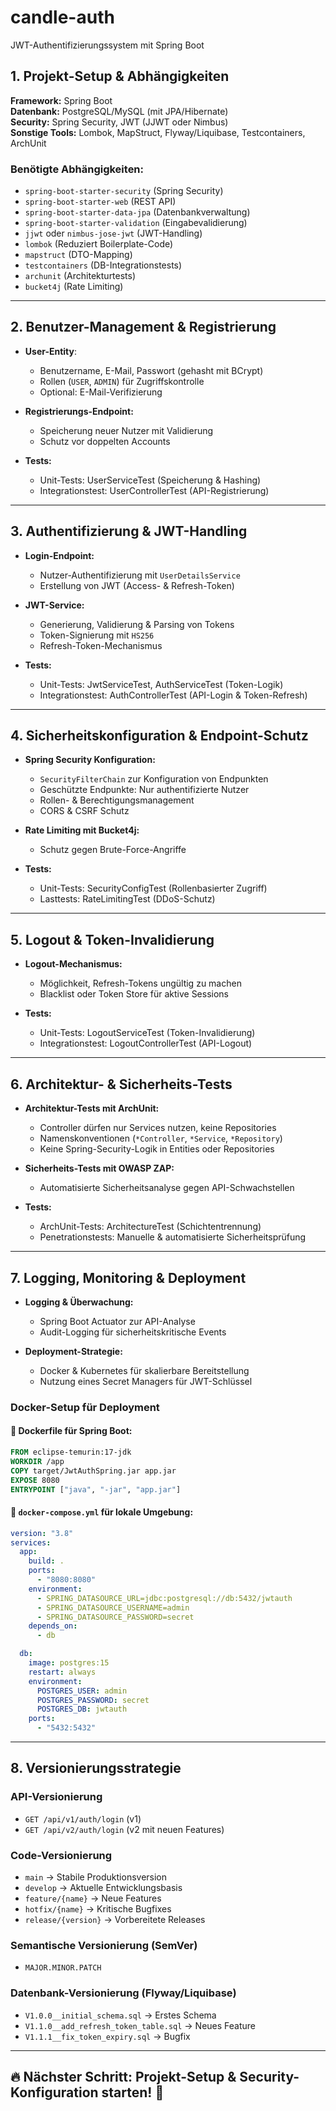 # candle-auth

JWT-Authentifizierungssystem mit Spring Boot

## **1. Projekt-Setup & Abhängigkeiten**
**Framework:** Spring Boot  
**Datenbank:** PostgreSQL/MySQL (mit JPA/Hibernate)  
**Security:** Spring Security, JWT (JJWT oder Nimbus)  
**Sonstige Tools:** Lombok, MapStruct, Flyway/Liquibase, Testcontainers, ArchUnit

### **Benötigte Abhängigkeiten:**
- `spring-boot-starter-security` (Spring Security)
- `spring-boot-starter-web` (REST API)
- `spring-boot-starter-data-jpa` (Datenbankverwaltung)
- `spring-boot-starter-validation` (Eingabevalidierung)
- `jjwt` oder `nimbus-jose-jwt` (JWT-Handling)
- `lombok` (Reduziert Boilerplate-Code)
- `mapstruct` (DTO-Mapping)
- `testcontainers` (DB-Integrationstests)
- `archunit` (Architekturtests)
- `bucket4j` (Rate Limiting)

---
## **2. Benutzer-Management & Registrierung**
- **User-Entity**:
    - Benutzername, E-Mail, Passwort (gehasht mit BCrypt)
    - Rollen (`USER`, `ADMIN`) für Zugriffskontrolle
    - Optional: E-Mail-Verifizierung

- **Registrierungs-Endpoint:**
    - Speicherung neuer Nutzer mit Validierung
    - Schutz vor doppelten Accounts

- **Tests:**
    - Unit-Tests: UserServiceTest (Speicherung & Hashing)
    - Integrationstest: UserControllerTest (API-Registrierung)

---
## **3. Authentifizierung & JWT-Handling**
- **Login-Endpoint:**
    - Nutzer-Authentifizierung mit `UserDetailsService`
    - Erstellung von JWT (Access- & Refresh-Token)

- **JWT-Service:**
    - Generierung, Validierung & Parsing von Tokens
    - Token-Signierung mit `HS256`
    - Refresh-Token-Mechanismus

- **Tests:**
    - Unit-Tests: JwtServiceTest, AuthServiceTest (Token-Logik)
    - Integrationstest: AuthControllerTest (API-Login & Token-Refresh)

---
## **4. Sicherheitskonfiguration & Endpoint-Schutz**
- **Spring Security Konfiguration:**
    - `SecurityFilterChain` zur Konfiguration von Endpunkten
    - Geschützte Endpunkte: Nur authentifizierte Nutzer
    - Rollen- & Berechtigungsmanagement
    - CORS & CSRF Schutz

- **Rate Limiting mit Bucket4j:**
    - Schutz gegen Brute-Force-Angriffe

- **Tests:**
    - Unit-Tests: SecurityConfigTest (Rollenbasierter Zugriff)
    - Lasttests: RateLimitingTest (DDoS-Schutz)

---
## **5. Logout & Token-Invalidierung**
- **Logout-Mechanismus:**
    - Möglichkeit, Refresh-Tokens ungültig zu machen
    - Blacklist oder Token Store für aktive Sessions

- **Tests:**
    - Unit-Tests: LogoutServiceTest (Token-Invalidierung)
    - Integrationstest: LogoutControllerTest (API-Logout)

---
## **6. Architektur- & Sicherheits-Tests**
- **Architektur-Tests mit ArchUnit:**
    - Controller dürfen nur Services nutzen, keine Repositories
    - Namenskonventionen (`*Controller`, `*Service`, `*Repository`)
    - Keine Spring-Security-Logik in Entities oder Repositories

- **Sicherheits-Tests mit OWASP ZAP:**
    - Automatisierte Sicherheitsanalyse gegen API-Schwachstellen

- **Tests:**
    - ArchUnit-Tests: ArchitectureTest (Schichtentrennung)
    - Penetrationstests: Manuelle & automatisierte Sicherheitsprüfung

---
## **7. Logging, Monitoring & Deployment**
- **Logging & Überwachung:**
    - Spring Boot Actuator zur API-Analyse
    - Audit-Logging für sicherheitskritische Events

- **Deployment-Strategie:**
    - Docker & Kubernetes für skalierbare Bereitstellung
    - Nutzung eines Secret Managers für JWT-Schlüssel

### **Docker-Setup für Deployment**
#### 📌 Dockerfile für Spring Boot:
```dockerfile
FROM eclipse-temurin:17-jdk
WORKDIR /app
COPY target/JwtAuthSpring.jar app.jar
EXPOSE 8080
ENTRYPOINT ["java", "-jar", "app.jar"]
```

#### 📌 `docker-compose.yml` für lokale Umgebung:
```yaml
version: "3.8"
services:
  app:
    build: .
    ports:
      - "8080:8080"
    environment:
      - SPRING_DATASOURCE_URL=jdbc:postgresql://db:5432/jwtauth
      - SPRING_DATASOURCE_USERNAME=admin
      - SPRING_DATASOURCE_PASSWORD=secret
    depends_on:
      - db

  db:
    image: postgres:15
    restart: always
    environment:
      POSTGRES_USER: admin
      POSTGRES_PASSWORD: secret
      POSTGRES_DB: jwtauth
    ports:
      - "5432:5432"
```

---
## **8. Versionierungsstrategie**
### **API-Versionierung**
- `GET /api/v1/auth/login` (v1)
- `GET /api/v2/auth/login` (v2 mit neuen Features)

### **Code-Versionierung**
- `main` → Stabile Produktionsversion
- `develop` → Aktuelle Entwicklungsbasis
- `feature/{name}` → Neue Features
- `hotfix/{name}` → Kritische Bugfixes
- `release/{version}` → Vorbereitete Releases

### **Semantische Versionierung (SemVer)**
- `MAJOR.MINOR.PATCH`

### **Datenbank-Versionierung (Flyway/Liquibase)**
- `V1.0.0__initial_schema.sql` → Erstes Schema
- `V1.1.0__add_refresh_token_table.sql` → Neues Feature
- `V1.1.1__fix_token_expiry.sql` → Bugfix

---
## **🔥 Nächster Schritt:** Projekt-Setup & Security-Konfiguration starten! 🚀


